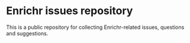 # Enrichr issues repository
This is a public repository for collecting Enrichr-related issues, questions and suggestions.
